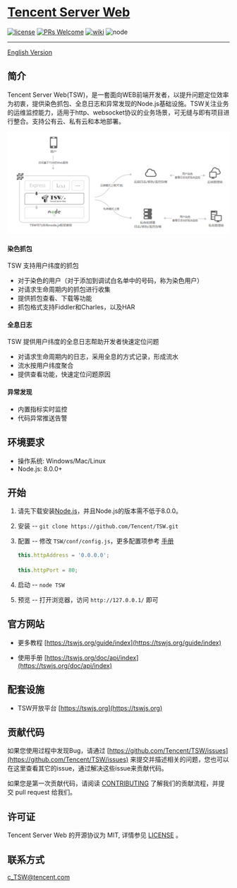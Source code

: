 # [Tencent Server Web](https://tswjs.org)


[![license](https://img.shields.io/github/license/mashape/apistatus.svg)](./LICENSE) [![PRs Welcome](https://img.shields.io/badge/PRs-welcome-brightgreen.svg)](https://github.com/Tencent/TSW/pulls) [![wiki](https://img.shields.io/badge/Wiki-open-brightgreen.svg)](https://tswjs.org/guide/index) ![node](https://img.shields.io/badge/node-%3E%3D8.0.0-green.svg)

---


[English Version](./README_en.md) 


## 简介

Tencent Server Web(TSW)，是一套面向WEB前端开发者，以提升问题定位效率为初衷，提供染色抓包、全息日志和异常发现的Node.js基础设施。TSW关注业务的运维监控能力，适用于http、websocket协议的业务场景，可无缝与即有项目进行整合。支持公有云、私有云和本地部署。

![tsw](./structure.png)

#### 染色抓包

TSW 支持用户纬度的抓包

- 对于染色的用户（对于添加到调试白名单中的号码，称为染色用户）
- 对请求生命周期内的抓包进行收集
- 提供抓包查看、下载等功能
- 抓包格式支持Fiddler和Charles，以及HAR

#### 全息日志

TSW 提供用户纬度的全息日志帮助开发者快速定位问题

- 对请求生命周期内的日志，采用全息的方式记录，形成流水
- 流水按用户纬度聚合
- 提供查看功能，快速定位问题原因

#### 异常发现

- 内置指标实时监控
- 代码异常推送告警

## 环境要求

- 操作系统: Windows/Mac/Linux
- Node.js: 8.0.0+

## 开始

1. 请先下载安装[Node.js](https://nodejs.org/en/download/)，并且Node.js的版本需不低于8.0.0。
1. 安装 -- `git clone https://github.com/Tencent/TSW.git`
1. 配置 -- 修改 `TSW/conf/config.js`，更多配置项参考 [手册](https://tswjs.org/doc/api/config) 

    ```js
    this.httpAddress = '0.0.0.0';

    this.httpPort = 80;
    ```

1. 启动 --  ``node TSW``
1. 预览 -- 打开浏览器，访问 ``http://127.0.0.1/`` 即可

## 官方网站

- 更多教程 [https://tswjs.org/guide/index](https://tswjs.org/guide/index)

- 使用手册 [https://tswjs.org/doc/api/index](https://tswjs.org/doc/api/index)

## 配套设施

- TSW开放平台 [https://tswjs.org](https://tswjs.org)

## 贡献代码

如果您使用过程中发现Bug，请通过 [https://github.com/Tencent/TSW/issues](https://github.com/Tencent/TSW/issues) 来提交并描述相关的问题，您也可以在这里查看其它的issue，通过解决这些issue来贡献代码。

如果您是第一次贡献代码，请阅读 [CONTRIBUTING](./CONTRIBUTING.md) 了解我们的贡献流程，并提交 pull request 给我们。

## 许可证

Tencent Server Web 的开源协议为 MIT, 详情参见 [LICENSE](./LICENSE) 。

## 联系方式

c_TSW@tencent.com